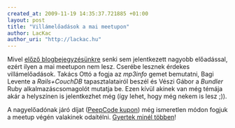 ```yaml
--- 
created_at: 2009-11-19 14:35:37.721885 +01:00
layout: post
title: "Villámelőadások a mai meetupon"
author: LacKac
author_uri: "http://lackac.hu"
---
```

Mivel [előző blogbejegyzésünkre][1] senki sem jelentkezett nagyobb előadással, ezért ilyen a mai meetupon nem lesz. Cserébe lesznek érdekes villámelőadások. Takács Ottó a fogja az *mp3info* gemet bemutatni, Bagi Levente a *Rails+CouchDB* tapasztalatairól beszél és Vészi Gábor a *Bundler* Ruby alkalmazáscsomagolót mutatja be. Ezen kívül akinek van még témája akár a helyszínen is jelentkezhet még (így lehet, hogy még nekem is lesz ;)).

A nagyelőadónak járó díjat ([PeepCode kupon][2]) még ismeretlen módon fogjuk a meetup végén valakinek odaítélni. [Gyertek minél többen][3]!

[1]: http://ruby.meetup.hu/blog/2009/11/05/novemberi-eloadas.html
[2]: http://ruby.meetup.hu/blog/2009/10/20/eloadas-tema-otletek.html
[3]: http://www.meetup.com/budapest-rb/calendar/11687539/
